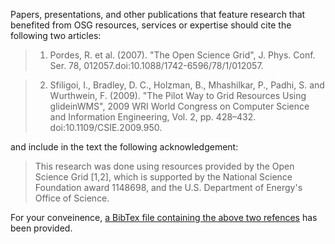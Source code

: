 [title]:- "Acknowledging the Open Science Grid"

Papers, presentations, and other publications that feature research that benefited from OSG resources, services or expertise should cite the following two articles:

> 1) Pordes, R. et al. (2007). "The Open Science Grid", J. Phys. Conf. Ser. 78, 012057.doi:10.1088/1742-6596/78/1/012057.

> 2) Sfiligoi, I., Bradley, D. C., Holzman, B., Mhashilkar, P., Padhi, S. and Wurthwein, F. (2009). "The Pilot Way to Grid Resources Using glideinWMS", 2009 WRI World Congress on Computer Science and Information Engineering, Vol. 2, pp. 428–432. doi:10.1109/CSIE.2009.950.
 
 and include in the text the following acknowledgement:
 
> This research was done using resources provided by the Open Science Grid [1,2], which is supported by the National Science Foundation award 1148698, and the U.S. Department of Energy's Office of Science.

For your conveinence, [a BibTex file containing the above two refences](https://raw.githubusercontent.com/OSGConnect/connectbook/master/attachments/osg.bib) has been provided.

